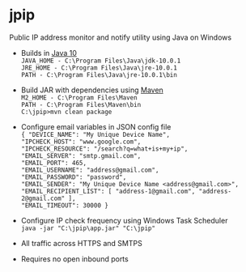 # jpip
Public IP address monitor and notify utility using Java on Windows

* Builds in [Java 10](http://www.oracle.com/technetwork/java/javase/downloads/index.html)  
  `JAVA_HOME - C:\Program Files\Java\jdk-10.0.1`  
  `JRE_HOME - C:\Program Files\Java\jre-10.0.1`  
  `PATH - C:\Program Files\Java\jre-10.0.1\bin`

* Build JAR with dependencies using [Maven](https://maven.apache.org/)  
  `M2_HOME - C:\Program Files\Maven`  
  `PATH - C:\Program Files\Maven\bin`  
  `C:\jpip>mvn clean package`

* Configure email variables in JSON config file  
  `{ "DEVICE_NAME": "My Unique Device Name",`  
  `"IPCHECK_HOST": "www.google.com",`  
  `"IPCHECK_RESOURCE": "/search?q=what+is+my+ip",`  
  `"EMAIL_SERVER": "smtp.gmail.com",`  
  `"EMAIL_PORT": 465,`  
  `"EMAIL_USERNAME": "address@gmail.com",`  
  `"EMAIL_PASSWORD": "password",`  
  `"EMAIL_SENDER": "My Unique Device Name <address@gmail.com>",`  
  `"EMAIL_RECIPIENT_LIST": [ "address-1@gmail.com", "address-2@gmail.com" ],`  
  `"EMAIL_TIMEOUT": 30000 }`

* Configure IP check frequency using Windows Task Scheduler  
  `java -jar "C:\jpip\app.jar" "C:\jpip"`

* All traffic across HTTPS and SMTPS

* Requires no open inbound ports

